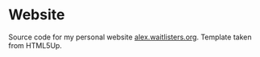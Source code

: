 # Website

Source code for my personal website <a href="http://alex.waitlisters.org">alex.waitlisters.org</a>.
Template taken from HTML5Up.
